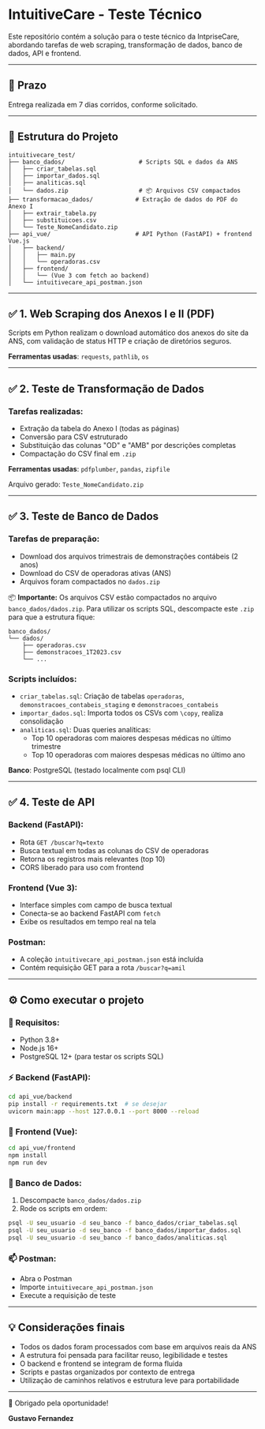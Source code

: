 # IntuitiveCare - Teste Técnico

Este repositório contém a solução para o teste técnico da IntpriseCare, abordando tarefas de web scraping, transformação de dados, banco de dados, API e frontend.

---

## 📅 Prazo
Entrega realizada em 7 dias corridos, conforme solicitado.

---

## 📁 Estrutura do Projeto

```
intuitivecare_test/
├── banco_dados/                     # Scripts SQL e dados da ANS
│   ├── criar_tabelas.sql
│   ├── importar_dados.sql
│   ├── analiticas.sql
│   └── dados.zip                    # 📦 Arquivos CSV compactados
├── transformacao_dados/            # Extração de dados do PDF do Anexo I
│   ├── extrair_tabela.py
│   ├── substituicoes.csv
│   └── Teste_NomeCandidato.zip
├── api_vue/                        # API Python (FastAPI) + frontend Vue.js
│   ├── backend/
│   │   ├── main.py
│   │   └── operadoras.csv
│   ├── frontend/
│   │   └── (Vue 3 com fetch ao backend)
│   └── intuitivecare_api_postman.json
```

---

## ✅ 1. Web Scraping dos Anexos I e II (PDF)

Scripts em Python realizam o download automático dos anexos do site da ANS, com validação de status HTTP e criação de diretórios seguros.

**Ferramentas usadas**: `requests`, `pathlib`, `os`

---

## ✅ 2. Teste de Transformação de Dados

### Tarefas realizadas:
- Extração da tabela do Anexo I (todas as páginas)
- Conversão para CSV estruturado
- Substituição das colunas "OD" e "AMB" por descrições completas
- Compactação do CSV final em `.zip`

**Ferramentas usadas**: `pdfplumber`, `pandas`, `zipfile`

Arquivo gerado: `Teste_NomeCandidato.zip`

---

## ✅ 3. Teste de Banco de Dados

### Tarefas de preparação:
- Download dos arquivos trimestrais de demonstrações contábeis (2 anos)
- Download do CSV de operadoras ativas (ANS)
- Arquivos foram compactados no `dados.zip`

📦 **Importante:**
Os arquivos CSV estão compactados no arquivo `banco_dados/dados.zip`. Para utilizar os scripts SQL, descompacte este `.zip` para que a estrutura fique:

```
banco_dados/
└── dados/
    ├── operadoras.csv
    ├── demonstracoes_1T2023.csv
    └── ...
```

### Scripts incluídos:
- `criar_tabelas.sql`: Criação de tabelas `operadoras`, `demonstracoes_contabeis_staging` e `demonstracoes_contabeis`
- `importar_dados.sql`: Importa todos os CSVs com `\copy`, realiza consolidação
- `analiticas.sql`: Duas queries analíticas:
  - Top 10 operadoras com maiores despesas médicas no último trimestre
  - Top 10 operadoras com maiores despesas médicas no último ano

**Banco**: PostgreSQL (testado localmente com psql CLI)

---

## ✅ 4. Teste de API

### Backend (FastAPI):
- Rota `GET /buscar?q=texto`
- Busca textual em todas as colunas do CSV de operadoras
- Retorna os registros mais relevantes (top 10)
- CORS liberado para uso com frontend

### Frontend (Vue 3):
- Interface simples com campo de busca textual
- Conecta-se ao backend FastAPI com `fetch`
- Exibe os resultados em tempo real na tela

### Postman:
- A coleção `intuitivecare_api_postman.json` está incluída
- Contém requisição GET para a rota `/buscar?q=amil`

---

## ⚙️ Como executar o projeto

### 📌 Requisitos:
- Python 3.8+
- Node.js 16+
- PostgreSQL 12+ (para testar os scripts SQL)

### ⚡ Backend (FastAPI):
```bash
cd api_vue/backend
pip install -r requirements.txt  # se desejar
uvicorn main:app --host 127.0.0.1 --port 8000 --reload
```

### 🚀 Frontend (Vue):
```bash
cd api_vue/frontend
npm install
npm run dev
```

### 📂 Banco de Dados:
1. Descompacte `banco_dados/dados.zip`
2. Rode os scripts em ordem:
```bash
psql -U seu_usuario -d seu_banco -f banco_dados/criar_tabelas.sql
psql -U seu_usuario -d seu_banco -f banco_dados/importar_dados.sql
psql -U seu_usuario -d seu_banco -f banco_dados/analiticas.sql
```

### 📫 Postman:
- Abra o Postman
- Importe `intuitivecare_api_postman.json`
- Execute a requisição de teste

---

## 💡 Considerações finais

- Todos os dados foram processados com base em arquivos reais da ANS
- A estrutura foi pensada para facilitar reuso, legibilidade e testes
- O backend e frontend se integram de forma fluida
- Scripts e pastas organizados por contexto de entrega
- Utilização de caminhos relativos e estrutura leve para portabilidade

---

🙌 Obrigado pela oportunidade!

**Gustavo Fernandez**

